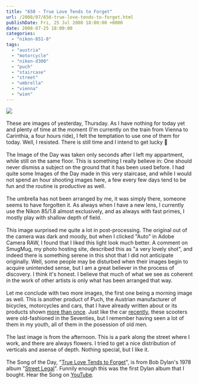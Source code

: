 ```yaml
---
title: "650 - True Love Tends to Forget"
url: /2008/07/650-true-love-tends-to-forget.html
publishDate: Fri, 25 Jul 2008 18:00:00 +0000
date: 2008-07-25 18:00:00
categories: 
  - "nikon-851-8"
tags: 
  - "austria"
  - "motorcycle"
  - "nikon-d300"
  - "puch"
  - "staircase"
  - "street"
  - "umbrella"
  - "vienna"
  - "wien"
---
```

<a href="https://d25zfm9zpd7gm5.cloudfront.net/1200x1200/2008/20080724_082613_ps.jpg" target="_blank"><img src="https://d25zfm9zpd7gm5.cloudfront.net/0600x0600/2008/20080724_082613_ps.jpg"/></a><br/><br/>These are images of yesterday, Thursday. As I have nothing for today yet and plenty of time at the moment (I'm currently on the train from Vienna to Carinthia, a four hours ride), I felt the temptation to use one of them for today. Well, I resisted. There is still time and I intend to get lucky 🙂<br/><br/>The Image of the Day was taken only seconds after I left my appartment, while still on the same floor. This is something I really believe in: One should never dismiss a subject on the ground that it has been used before. I had quite some Images of the Day made in this very staircase, and while I would not spend an hour shooting images here, a few every few days tend to be fun and the routine is productive as well.<br/><br/>The umbrella has not been arranged by me, it was simply there, someone seems to have forgotten it. As always when I have a new lens, I currently use the Nikon 85/1.8 almost exclusively, and as always with fast primes, I mostly play with shallow depth of field.<br/><br/>This image surprised me quite a lot in post-processing. The original out of the camera was dark and moody, but when I clicked "Auto" in Adobe Camera RAW, I found that I liked this light look much better. A comment on SmugMug, my photo hosting site, described this as "a very lovely shot", and indeed there is something serene in this shot that I did not anticipate originally. Well, some people may be disturbed when their images begin to acquire unintended sense, but I am a great believer in the process of discovery. I think it's honest. I believe that much of what we see as coherent in the work of other artists is only what has been arranged that way.<br/><br/><a href="https://d25zfm9zpd7gm5.cloudfront.net/1200x1200/2008/20080724_085018_ps.jpg" target="_blank"><img alt="" border="0" src="https://d25zfm9zpd7gm5.cloudfront.net/0150x0150/2008/20080724_085018_ps.jpg" style="margin: 0pt 0px 0pt 10px; float: right;"/></a> Let me conclude with two more images, the first one being a morning image as well. This is another product of Puch, the Austrian manufacturer of bicycles, motorcycles and cars, that I have already written about or its products shown <a href="/search/label/Puch">more than once</a>. Just like the car <a href="/2008/07/641-series-of-dreams.html" target="_blank">recently</a>, these scooters were old-fashioned in the Seventies, but I remember having seen a lot of them in my youth, all of them in the posession of old men.<br/><br/><a href="https://d25zfm9zpd7gm5.cloudfront.net/1200x1200/2008/20080724_163827_ps.jpg" target="_blank"><img alt="" border="0" src="https://d25zfm9zpd7gm5.cloudfront.net/0150x0150/2008/20080724_163827_ps.jpg" style="margin: 0pt 10px 0pt 0px; float: left;"/></a> The last image is from the afternoon. This is a park along the street where I work, and there are always flowers. I tried to get a nice distribution of verticals and asense of depth. Nothing special, but I like it.<br/><br/>The Song of the Day, "<a href="http://www.bobdylan.com/songs/truelove.html" target="_blank">True Love Tends to Forget</a>", is from Bob Dylan's 1978 album "<a href="http://www.amazon.com/Street-Legal-Bob-Dylan/dp/B00026WUAU" target="_blank">Street Legal</a>". Funnily enough this was the first Dylan album that I bought. Hear the Song on <a href="http://www.youtube.com/watch?v=xe2pY8tNJsA" target="_blank">YouTube</a>.
